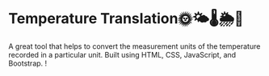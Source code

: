 # Temperature Translation🌞🌤️🌡️🌦️🌈


A great tool that helps to convert the measurement units of the temperature recorded in a particular unit. Built using HTML, CSS, JavaScript, and Bootstrap.
!
